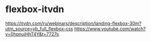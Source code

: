 # flexbox-itvdn
https://itvdn.com/ru/webinars/description/landing-flexbox-30m?utm_source=yb_full_flexbox-css
https://www.youtube.com/watch?v=0hpnujHhT4Y&t=7727s

